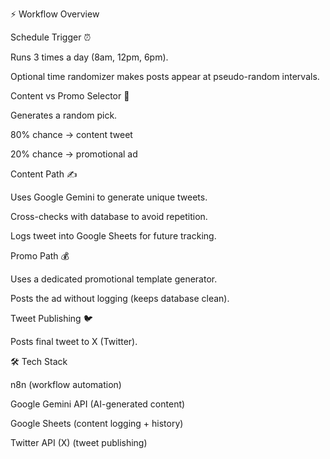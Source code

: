 ⚡ Workflow Overview


Schedule Trigger ⏰

Runs 3 times a day (8am, 12pm, 6pm).

Optional time randomizer makes posts appear at pseudo-random intervals.

Content vs Promo Selector 🎲

Generates a random pick.

80% chance → content tweet

20% chance → promotional ad

Content Path ✍️

Uses Google Gemini to generate unique tweets.

Cross-checks with database to avoid repetition.

Logs tweet into Google Sheets for future tracking.

Promo Path 💰

Uses a dedicated promotional template generator.

Posts the ad without logging (keeps database clean).

Tweet Publishing 🐦

Posts final tweet to X (Twitter).

🛠️ Tech Stack

n8n (workflow automation)

Google Gemini API (AI-generated content)

Google Sheets (content logging + history)

Twitter API (X) (tweet publishing)
